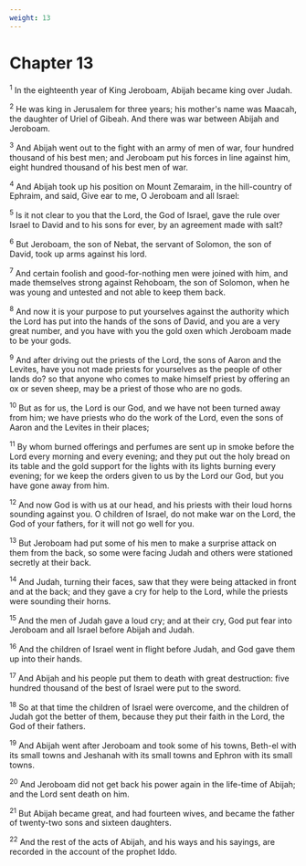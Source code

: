 ```yaml
---
weight: 13
---
```


# Chapter 13

<sup>1</sup> In the eighteenth year of King Jeroboam, Abijah became king over Judah. 

<sup>2</sup> He was king in Jerusalem for three years; his mother's name was Maacah, the daughter of Uriel of Gibeah. And there was war between Abijah and Jeroboam. 

<sup>3</sup> And Abijah went out to the fight with an army of men of war, four hundred thousand of his best men; and Jeroboam put his forces in line against him, eight hundred thousand of his best men of war. 

<sup>4</sup> And Abijah took up his position on Mount Zemaraim, in the hill-country of Ephraim, and said, Give ear to me, O Jeroboam and all Israel: 

<sup>5</sup> Is it not clear to you that the Lord, the God of Israel, gave the rule over Israel to David and to his sons for ever, by an agreement made with salt? 

<sup>6</sup> But Jeroboam, the son of Nebat, the servant of Solomon, the son of David, took up arms against his lord. 

<sup>7</sup> And certain foolish and good-for-nothing men were joined with him, and made themselves strong against Rehoboam, the son of Solomon, when he was young and untested and not able to keep them back. 

<sup>8</sup> And now it is your purpose to put yourselves against the authority which the Lord has put into the hands of the sons of David, and you are a very great number, and you have with you the gold oxen which Jeroboam made to be your gods. 

<sup>9</sup> And after driving out the priests of the Lord, the sons of Aaron and the Levites, have you not made priests for yourselves as the people of other lands do? so that anyone who comes to make himself priest by offering an ox or seven sheep, may be a priest of those who are no gods. 

<sup>10</sup> But as for us, the Lord is our God, and we have not been turned away from him; we have priests who do the work of the Lord, even the sons of Aaron and the Levites in their places; 

<sup>11</sup> By whom burned offerings and perfumes are sent up in smoke before the Lord every morning and every evening; and they put out the holy bread on its table and the gold support for the lights with its lights burning every evening; for we keep the orders given to us by the Lord our God, but you have gone away from him. 

<sup>12</sup> And now God is with us at our head, and his priests with their loud horns sounding against you. O children of Israel, do not make war on the Lord, the God of your fathers, for it will not go well for you. 

<sup>13</sup> But Jeroboam had put some of his men to make a surprise attack on them from the back, so some were facing Judah and others were stationed secretly at their back. 

<sup>14</sup> And Judah, turning their faces, saw that they were being attacked in front and at the back; and they gave a cry for help to the Lord, while the priests were sounding their horns. 

<sup>15</sup> And the men of Judah gave a loud cry; and at their cry, God put fear into Jeroboam and all Israel before Abijah and Judah. 

<sup>16</sup> And the children of Israel went in flight before Judah, and God gave them up into their hands. 

<sup>17</sup> And Abijah and his people put them to death with great destruction: five hundred thousand of the best of Israel were put to the sword. 

<sup>18</sup> So at that time the children of Israel were overcome, and the children of Judah got the better of them, because they put their faith in the Lord, the God of their fathers. 

<sup>19</sup> And Abijah went after Jeroboam and took some of his towns, Beth-el with its small towns and Jeshanah with its small towns and Ephron with its small towns. 

<sup>20</sup> And Jeroboam did not get back his power again in the life-time of Abijah; and the Lord sent death on him. 

<sup>21</sup> But Abijah became great, and had fourteen wives, and became the father of twenty-two sons and sixteen daughters. 

<sup>22</sup> And the rest of the acts of Abijah, and his ways and his sayings, are recorded in the account of the prophet Iddo. 


